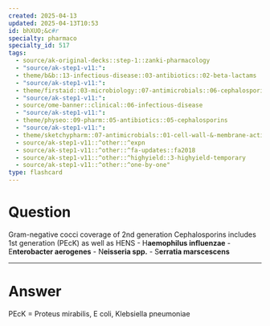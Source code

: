```yaml
---
created: 2025-04-13
updated: 2025-04-13T10:53
id: bhXUO;&c#r
specialty: pharmaco
specialty_id: 517
tags:
  - source/ak-original-decks::step-1::zanki-pharmacology
  - "source/ak-step1-v11:": 
  - theme/b&b::13-infectious-disease::03-antibiotics::02-beta-lactams
  - "source/ak-step1-v11:": 
  - theme/firstaid::03-microbiology::07-antimicrobials::06-cephalosporins
  - "source/ak-step1-v11:": 
  - source/ome-banner::clinical::06-infectious-disease
  - "source/ak-step1-v11:": 
  - theme/physeo::09-pharm::05-antibiotics::05-cephalosporins
  - "source/ak-step1-v11:": 
  - theme/sketchypharm::07-antimicrobials::01-cell-wall-&-membrane-active-antibiotics::04-cephalosporins::zanki-extra
  - source/ak-step1-v11::^other::^expn
  - source/ak-step1-v11::^other::^fa-updates::fa2018
  - source/ak-step1-v11::^other::^highyield::3-highyield-temporary
  - source/ak-step1-v11::^other::^one-by-one"
type: flashcard
---
```


# Question
Gram-negative cocci coverage of 2nd generation Cephalosporins includes 1st generation (PEcK) as well as HENS   - H**aemophilus influenzae** - E**nterobacter aerogenes** - N**eisseria spp.** - S**erratia marscescens**

---

# Answer
PEcK = Proteus mirabilis, E coli, Klebsiella pneumoniae